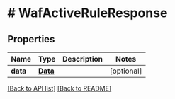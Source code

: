 # # WafActiveRuleResponse

## Properties

Name | Type | Description | Notes
------------ | ------------- | ------------- | -------------
**data** | [**Data**](Data.md) |  | [optional]

[[Back to API list]](../../README.md#endpoints) [[Back to README]](../../README.md)
